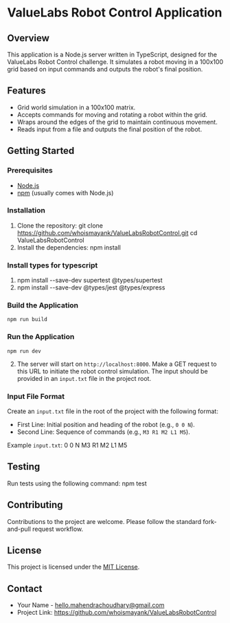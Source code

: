 # ValueLabs Robot Control Application

## Overview

This application is a Node.js server written in TypeScript, designed for the ValueLabs Robot Control challenge. It simulates a robot moving in a 100x100 grid based on input commands and outputs the robot's final position.

## Features

- Grid world simulation in a 100x100 matrix.
- Accepts commands for moving and rotating a robot within the grid.
- Wraps around the edges of the grid to maintain continuous movement.
- Reads input from a file and outputs the final position of the robot.

## Getting Started

### Prerequisites

- [Node.js](https://nodejs.org/)
- [npm](https://www.npmjs.com/) (usually comes with Node.js)

### Installation

1. Clone the repository:
    git clone https://github.com/whoismayank/ValueLabsRobotControl.git
    cd ValueLabsRobotControl    
2. Install the dependencies:
    npm install

### Install types for typescript
1. npm install --save-dev supertest @types/supertest
2. npm install --save-dev @types/jest @types/express
### Build the Application
    npm run build

### Run the Application
    npm run dev


2. The server will start on `http://localhost:8000`. Make a GET request to this URL to initiate the robot control simulation. The input should be provided in an `input.txt` file in the project root.

### Input File Format

Create an `input.txt` file in the root of the project with the following format:

- First Line: Initial position and heading of the robot (e.g., `0 0 N`).
- Second Line: Sequence of commands (e.g., `M3 R1 M2 L1 M5`).

Example `input.txt`:
0 0 N
M3 R1 M2 L1 M5

## Testing

Run tests using the following command:
    npm test


## Contributing

Contributions to the project are welcome. Please follow the standard fork-and-pull request workflow.

## License

This project is licensed under the [MIT License](LICENSE).

## Contact

- Your Name - [hello.mahendrachoudhary@gmail.com](mailto:hello.mahendrachoudhary@gmail.com)
- Project Link: https://github.com/whoismayank/ValueLabsRobotControl


